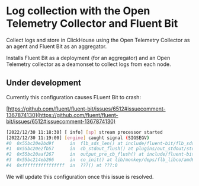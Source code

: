 # Log collection with the Open Telemetry Collector and Fluent Bit

Collect logs and store in ClickHouse using the Open Telemetry Collector as an agent and Fluent Bit as an aggregator.

Installs Fluent Bit as a deployment (for an aggregator) and an Open Telemetry collector as a deamonset to collect logs from each node.

## Under development

Currently this configuration causes FLuent Bit to crash:

[https://github.com/fluent/fluent-bit/issues/6512#issuecomment-1367874130](https://github.com/fluent/fluent-bit/issues/6512#issuecomment-1367874130)


```bash
[2022/12/30 11:18:30] [ info] [sp] stream processor started
[2022/12/30 11:19:00] [engine] caught signal (SIGSEGV)
#0  0x55bc20e2bd9f      in  flb_sds_len() at include/fluent-bit/flb_sds.h:50
#1  0x55bc20e2fb57      in  cb_stdout_flush() at plugins/out_stdout/stdout.c:196
#2  0x55bc20aaf267      in  output_pre_cb_flush() at include/fluent-bit/flb_output.h:527
#3  0x55bc214eb266      in  co_init() at lib/monkey/deps/flb_libco/amd64.c:117
#4  0xffffffffffffffff  in  ???() at ???:0
```

We will update this configuration once this issue is resolved.

